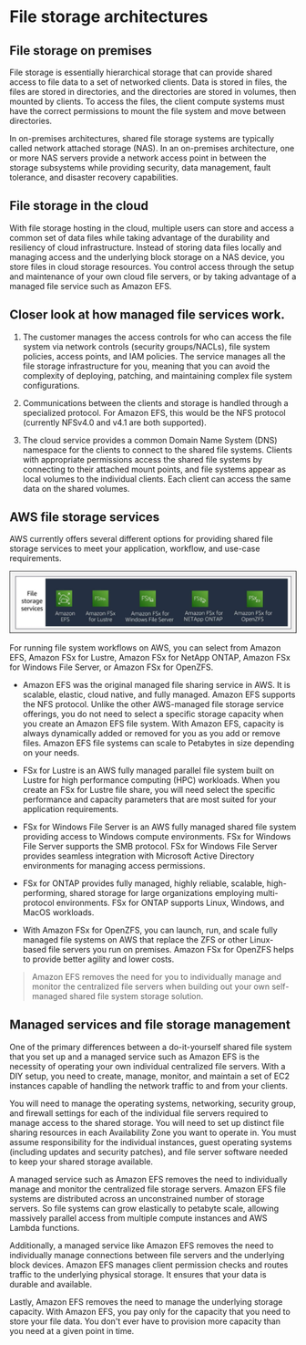 # File storage architectures

## File storage on premises

File storage is essentially hierarchical storage that can provide shared access to file data to a set of networked clients. Data is stored in files, the files are stored in directories, and the directories are stored in volumes, then mounted by clients. To access the files, the client compute systems must have the correct permissions to mount the file system and move between directories.

In on-premises architectures, shared file storage systems are typically called network attached storage (NAS). In an on-premises architecture, one or more NAS servers provide a network access point in between the storage subsystems while providing security, data management, fault tolerance, and disaster recovery capabilities.

## File storage in the cloud

With file storage hosting in the cloud, multiple users can store and access a common set of data files while taking advantage of the durability and resiliency of cloud infrastructure. Instead of storing data files locally and managing access and the underlying block storage on a NAS device, you store files in cloud storage resources. You control access through the setup and maintenance of your own cloud file servers, or by taking advantage of a managed file service such as Amazon EFS.

## Closer look at how managed file services work.

1. The customer manages the access controls for who can access the file system via network controls (security groups/NACLs), file system policies, access points, and IAM policies. The service manages all the file storage infrastructure for you, meaning that you can avoid the complexity of deploying, patching, and maintaining complex file system configurations.

2. Communications between the clients and storage is handled through a specialized protocol. For Amazon EFS, this would be the NFS protocol (currently NFSv4.0 and v4.1 are both supported).

3. The cloud service provides a common Domain Name System (DNS) namespace for the clients to connect to the shared file systems. Clients with appropriate permissions access the shared file systems by connecting to their attached mount points, and file systems appear as local volumes to the individual clients. Each client can access the same data on the shared volumes.

## AWS file storage services

AWS currently offers several different options for providing shared file storage services to meet your application, workflow, and use-case requirements.

![Fig. 1 File storage services](../../../../../img/SAA-CO2/storage-services/elastic-file-system/file-storage-architectures/diag.jpeg)

For running file system workflows on AWS, you can select from Amazon EFS, Amazon FSx for Lustre, Amazon FSx for NetApp ONTAP, Amazon FSx for Windows File Server, or Amazon FSx for OpenZFS. 

* Amazon EFS was the original managed file sharing service in AWS. It is scalable, elastic, cloud native, and fully managed. Amazon EFS supports the NFS protocol. Unlike the other AWS-managed file storage service offerings, you do not need to select a specific storage capacity when you create an Amazon EFS file system. With Amazon EFS, capacity is always dynamically added or removed for you as you add or remove files. Amazon EFS file systems can scale to Petabytes in size depending on your needs.

* FSx for Lustre is an AWS fully managed parallel file system built on Lustre for high performance computing (HPC) workloads. When you create an FSx for Lustre file share, you will need select the specific performance and capacity parameters that are most suited for your application requirements.

* FSx for Windows File Server is an AWS fully managed shared file system providing access to Windows compute environments. FSx for Windows File Server supports the SMB protocol. FSx for Windows File Server provides seamless integration with Microsoft Active Directory environments for managing access permissions.

* FSx for ONTAP provides fully managed, highly reliable, scalable, high-performing, shared storage for large organizations employing multi-protocol environments. FSx for ONTAP supports Linux, Windows, and MacOS workloads.

* With Amazon FSx for OpenZFS, you can launch, run, and scale fully managed file systems on AWS that replace the ZFS or other Linux-based file servers you run on premises. Amazon FSx for OpenZFS helps to provide better agility and lower costs.

> Amazon EFS removes the need for you to individually manage and monitor the centralized file servers when building out your own self-managed shared file system storage solution.

## Managed services and file storage management

One of the primary differences between a do-it-yourself shared file system that you set up and a managed service such as Amazon EFS is the necessity of operating your own individual centralized file servers. With a DIY setup, you need to create, manage, monitor, and maintain a set of EC2 instances capable of handling the network traffic to and from your clients.

You will need to manage the operating systems, networking, security group, and firewall settings for each of the individual file servers required to manage access to the shared storage. You will need to set up distinct file sharing resources in each Availability Zone you want to operate in. You must assume responsibility for the individual instances, guest operating systems (including updates and security patches), and file server software needed to keep your shared storage available.

A managed service such as Amazon EFS removes the need to individually manage and monitor the centralized file storage servers. Amazon EFS file systems are distributed across an unconstrained number of storage servers. So file systems can grow elastically to petabyte scale, allowing massively parallel access from multiple compute instances and AWS Lambda functions.

Additionally, a managed service like Amazon EFS removes the need to individually manage connections between file servers and the underlying block devices. Amazon EFS manages client permission checks and routes traffic to the underlying physical storage. It ensures that your data is durable and available.

Lastly, Amazon EFS removes the need to manage the underlying storage capacity. With Amazon EFS, you pay only for the capacity that you need to store your file data. You don't ever have to provision more capacity than you need at a given point in time.
